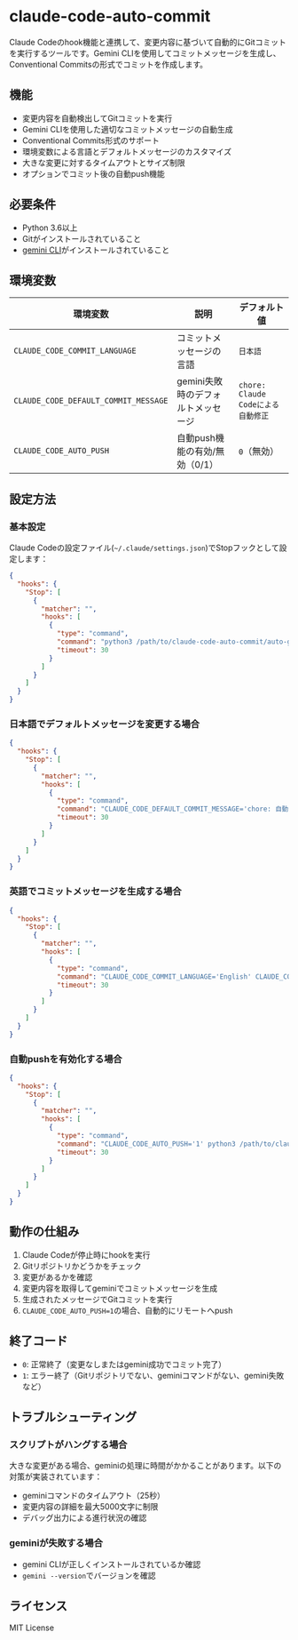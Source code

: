 # claude-code-auto-commit

Claude Codeのhook機能と連携して、変更内容に基づいて自動的にGitコミットを実行するツールです。Gemini CLIを使用してコミットメッセージを生成し、Conventional Commitsの形式でコミットを作成します。

## 機能

- 変更内容を自動検出してGitコミットを実行
- Gemini CLIを使用した適切なコミットメッセージの自動生成
- Conventional Commits形式のサポート
- 環境変数による言語とデフォルトメッセージのカスタマイズ
- 大きな変更に対するタイムアウトとサイズ制限
- オプションでコミット後の自動push機能

## 必要条件

- Python 3.6以上
- Gitがインストールされていること
- [gemini CLI](https://github.com/reugn/gemini-cli)がインストールされていること

## 環境変数

| 環境変数 | 説明 | デフォルト値 |
|---------|------|-------------|
| `CLAUDE_CODE_COMMIT_LANGUAGE` | コミットメッセージの言語 | `日本語` |
| `CLAUDE_CODE_DEFAULT_COMMIT_MESSAGE` | gemini失敗時のデフォルトメッセージ | `chore: Claude Codeによる自動修正` |
| `CLAUDE_CODE_AUTO_PUSH` | 自動push機能の有効/無効（0/1） | `0`（無効） |

## 設定方法

### 基本設定

Claude Codeの設定ファイル(`~/.claude/settings.json`)でStopフックとして設定します：

```json
{
  "hooks": {
    "Stop": [
      {
        "matcher": "",
        "hooks": [
          {
            "type": "command",
            "command": "python3 /path/to/claude-code-auto-commit/auto-git-commit.py",
            "timeout": 30
          }
        ]
      }
    ]
  }
}
```

### 日本語でデフォルトメッセージを変更する場合

```json
{
  "hooks": {
    "Stop": [
      {
        "matcher": "",
        "hooks": [
          {
            "type": "command",
            "command": "CLAUDE_CODE_DEFAULT_COMMIT_MESSAGE='chore: 自動修正' python3 /path/to/claude-code-auto-commit/auto-git-commit.py",
            "timeout": 30
          }
        ]
      }
    ]
  }
}
```

### 英語でコミットメッセージを生成する場合

```json
{
  "hooks": {
    "Stop": [
      {
        "matcher": "",
        "hooks": [
          {
            "type": "command",
            "command": "CLAUDE_CODE_COMMIT_LANGUAGE='English' CLAUDE_CODE_DEFAULT_COMMIT_MESSAGE='chore: auto commit by Claude Code' python3 /path/to/claude-code-auto-commit/auto-git-commit.py",
            "timeout": 30
          }
        ]
      }
    ]
  }
}
```

### 自動pushを有効化する場合

```json
{
  "hooks": {
    "Stop": [
      {
        "matcher": "",
        "hooks": [
          {
            "type": "command",
            "command": "CLAUDE_CODE_AUTO_PUSH='1' python3 /path/to/claude-code-auto-commit/auto-git-commit.py",
            "timeout": 30
          }
        ]
      }
    ]
  }
}
```

## 動作の仕組み

1. Claude Codeが停止時にhookを実行
2. Gitリポジトリかどうかをチェック
3. 変更があるかを確認
4. 変更内容を取得してgeminiでコミットメッセージを生成
5. 生成されたメッセージでGitコミットを実行
6. `CLAUDE_CODE_AUTO_PUSH=1`の場合、自動的にリモートへpush

## 終了コード

- `0`: 正常終了（変更なしまたはgemini成功でコミット完了）
- `1`: エラー終了（Gitリポジトリでない、geminiコマンドがない、gemini失敗など）

## トラブルシューティング

### スクリプトがハングする場合

大きな変更がある場合、geminiの処理に時間がかかることがあります。以下の対策が実装されています：

- geminiコマンドのタイムアウト（25秒）
- 変更内容の詳細を最大5000文字に制限
- デバッグ出力による進行状況の確認

### geminiが失敗する場合

- gemini CLIが正しくインストールされているか確認
- `gemini --version`でバージョンを確認

## ライセンス

MIT License
